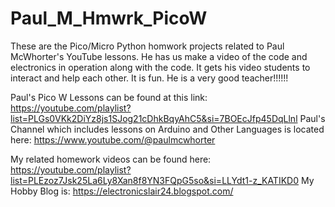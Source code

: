 # Paul_M_Hmwrk_PicoW

These are the Pico/Micro Python homwork projects related to Paul McWhorter's YouTube lessons. He has us make a video of the code and electronics in operation along with the code. It gets his video students to interact and help each other. It is fun. He is a very good teacher!!!!!! 

Paul's Pico W Lessons can be found at this link: https://youtube.com/playlist?list=PLGs0VKk2DiYz8js1SJog21cDhkBqyAhC5&si=7BOEcJfp45DqLlnl
Paul's Channel which includes lessons on Arduino and Other Languages is located here: https://www.youtube.com/@paulmcwhorter

My related homework videos can be found here: https://youtube.com/playlist?list=PLEzoz7Jsk25La6Ly8Xan8f8YN3FQpG5so&si=LLYdt1-z_KATIKD0
My Hobby Blog is: https://electronicslair24.blogspot.com/
